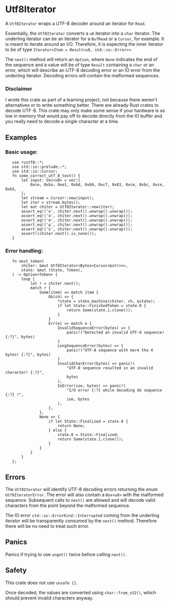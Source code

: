 # Utf8Iterator

 A `Utf8Iterator` wraps a UTF-8 decoder around an iterator for `Read`.

 Essentially, the `Utf8Iterator` converts a `u8` iterator into a `char` iterator. The underling iterator can be an
 iterator for a `BufRead` or a `Cursor`, for example.
 It is meant to iterate around an I/O. Therefore, it is expecting the inner iterator to be of type `Iterator<Item = Result<u8, std::io::Error>>`.

 The `next()` method will return an `Option`, where `None` indicates the end of the sequence and a value
 will be of type `Result` containing a `char` or an error, which will describe an UTF-8 decoding error or an IO error from the underling iterator.
 Decoding errors will contain the malformed sequences.

 ### Disclaimer

 I wrote this crate as part of a learning project, not because there weren't alternatives or to write something better. There are already Rust crates to decode UTF-8. This crate may only make some sense if your hardware is so low in memory that would pay off to decode directly from the IO buffer and you really need to decode a single character at a time.

 ## Examples
 
 ### Basic usage:
 ```
    use rustf8::*;
    use std::io::prelude::*;
    use std::io::Cursor;
    fn some_correct_utf_8_text() {
        let input: Vec<u8> = vec![
            0xce, 0xba, 0xe1, 0xbd, 0xb9, 0xcf, 0x83, 0xce, 0xbc, 0xce, 0xb5,
        ];
        let stream = Cursor::new(input);
        let iter = stream.bytes();
        let mut chiter = Utf8Iterator::new(iter);
        assert_eq!('κ', chiter.next().unwrap().unwrap());
        assert_eq!('ό', chiter.next().unwrap().unwrap());
        assert_eq!('σ', chiter.next().unwrap().unwrap());
        assert_eq!('μ', chiter.next().unwrap().unwrap());
        assert_eq!('ε', chiter.next().unwrap().unwrap());
        assert!(chiter.next().is_none());
    }
 ```
### Error handling:
 ```
    fn next_token(
        chiter: &mut Utf8Iterator<Bytes<Cursor<&str>>>,
        state: &mut (State, Token),
    ) -> Option<Token> {
        loop {
            let r = chiter.next();
            match r {
                Some(item) => match item {
                    Ok(ch) => {
                        *state = state_machine(chiter, ch, &state);
                        if let State::FinishedToken = state.0 {
                            return Some(state.1.clone());
                        }
                    }
                    Err(e) => match e {
                        InvalidSequenceError(bytes) => {
                            panic!("Detected an invalid UTF-8 sequence! {:?}", bytes)
                        }
                        LongSequenceError(bytes) => {
                            panic!("UTF-8 sequence with more tha 4 bytes! {:?}", bytes)
                        }
                        InvalidCharError(bytes) => panic!(
                            "UTF-8 sequence resulted in an invalid character! {:?}",
                            bytes
                        ),
                        IoError(ioe, bytes) => panic!(
                            "I/O error {:?} while decoding de sequence {:?} !",
                            ioe, bytes
                        ),
                    },
                },
                None => {
                    if let State::Finalized = state.0 {
                        return None;
                    } else {
                        state.0 = State::Finalized;
                        return Some(state.1.clone());
                    }
                }
            }
        }
    };
 ```

 ## Errors

 The `Utf8Iterator` will identify UTF-8 decoding errors returning the enum `Utf8IteratorError`.
 The error will also contain a `Box<u8>` with the malformed sequence.
 Subsequent calls to `next()` are allowed and will decode valid characters from the point beyond the malformed sequence.

 The IO error `std::io::ErrorKind::Interrupted` coming from the underling iterator will be transparently _consumed_ by the `next()` method.
 Therefore there will be no need to treat such error.

 ## Panics

 Panics if trying to use `unget()` twice before calling `next()`.

 ## Safety

 This crate does not use `unsafe {}`.

 Once decoded, the values are converted using `char::from_u32()`, which should prevent invalid characters anyway.
